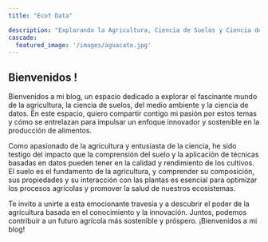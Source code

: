 ```yaml
---
title: "Ecof Data"

description: "Explorando la Agricultura, Ciencia de Suelos y Ciencia de Datos"
cascade:
  featured_image: '/images/aguacate.jpg'
---
```


## Bienvenidos !


Bienvenidos a mi blog, un espacio dedicado a explorar el fascinante mundo de la agricultura, la ciencia de suelos, del medio ambiente y la ciencia de datos. En este espacio, quiero compartir contigo mi pasión por estos temas y cómo se entrelazan para impulsar un enfoque innovador y sostenible en la producción de alimentos.

Como apasionado de la agricultura y entusiasta de la ciencia, he sido testigo del impacto que la comprensión del suelo y la aplicación de técnicas basadas en datos pueden tener en la calidad y rendimiento de los cultivos. El suelo es el fundamento de la agricultura, y comprender su composición, sus propiedades y su interacción con las plantas es esencial para optimizar los procesos agrícolas y promover la salud de nuestros ecosistemas.

Te invito a unirte a esta emocionante travesía y a descubrir el poder de la agricultura basada en el conocimiento y la innovación. Juntos, podemos contribuir a un futuro agrícola más sostenible y próspero. ¡Bienvenidos a mi blog!